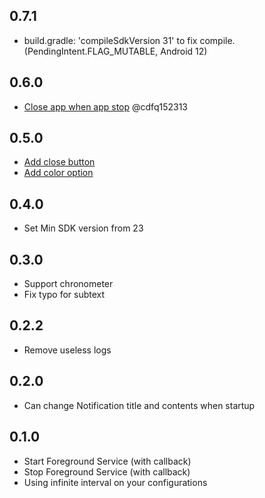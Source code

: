 ## 0.7.1

- build.gradle: 'compileSdkVersion 31' to fix compile. (PendingIntent.FLAG_MUTABLE, Android 12) 


## 0.6.0

- [Close app when app stop](https://github.com/ChangJoo-Park/flutter_foreground_service_plugin/pull/17) @cdfq152313

## 0.5.0

- [Add close button](https://github.com/ChangJoo-Park/flutter_foreground_service_plugin/pull/14)
- [Add color option](https://github.com/ChangJoo-Park/flutter_foreground_service_plugin/pull/12)

## 0.4.0

- Set Min SDK version from 23

## 0.3.0

- Support chronometer
- Fix typo for subtext

## 0.2.2

- Remove useless logs

## 0.2.0

- Can change Notification title and contents when startup

## 0.1.0

- Start Foreground Service (with callback)
- Stop Foreground Service (with callback)
- Using infinite interval on your configurations

